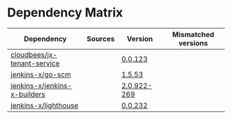 # Dependency Matrix

Dependency | Sources | Version | Mismatched versions
---------- | ------- | ------- | -------------------
[cloudbees/jx-tenant-service](https://github.com/cloudbees/jx-tenant-service) |  | [0.0.123](https://github.com/cloudbees/jx-tenant-service/releases/tag/v0.0.123) | 
[jenkins-x/go-scm](https://github.com/jenkins-x/go-scm) |  | [1.5.53]() | 
[jenkins-x/jenkins-x-builders](https://github.com/jenkins-x/jenkins-x-builders) |  | [2.0.922-269]() | 
[jenkins-x/lighthouse](https://github.com/jenkins-x/lighthouse) |  | [0.0.232]() | 
